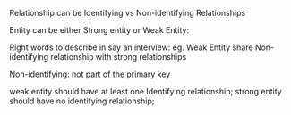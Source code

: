 

Relationship can be Identifying vs Non-identifying Relationships

Entity can be either Strong entity or Weak Entity:


Right words to describe in say an interview:
eg. Weak Entity share Non-identifying relationship with strong relationships



Non-identifying: not part of the primary key


weak entity should have at least one Identifying relationship;
strong entity should have no identifying relationship;





